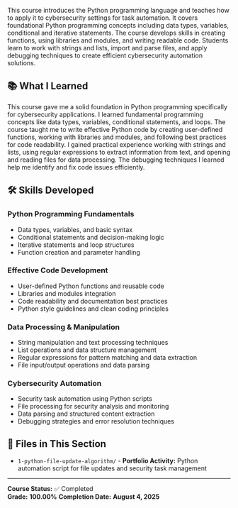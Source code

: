 
This course introduces the Python programming language and teaches how to apply it to cybersecurity settings for task automation. It covers foundational Python programming concepts including data types, variables, conditional and iterative statements. The course develops skills in creating functions, using libraries and modules, and writing readable code. Students learn to work with strings and lists, import and parse files, and apply debugging techniques to create efficient cybersecurity automation solutions.

## 📚 What I Learned

This course gave me a solid foundation in Python programming specifically for cybersecurity applications. I learned fundamental programming concepts like data types, variables, conditional statements, and loops. The course taught me to write effective Python code by creating user-defined functions, working with libraries and modules, and following best practices for code readability. I gained practical experience working with strings and lists, using regular expressions to extract information from text, and opening and reading files for data processing. The debugging techniques I learned help me identify and fix code issues efficiently.

## 🛠️ Skills Developed

### Python Programming Fundamentals

- Data types, variables, and basic syntax
- Conditional statements and decision-making logic
- Iterative statements and loop structures
- Function creation and parameter handling

### Effective Code Development

- User-defined Python functions and reusable code
- Libraries and modules integration
- Code readability and documentation best practices
- Python style guidelines and clean coding principles

### Data Processing & Manipulation

- String manipulation and text processing techniques
- List operations and data structure management
- Regular expressions for pattern matching and data extraction
- File input/output operations and data parsing

### Cybersecurity Automation

- Security task automation using Python scripts
- File processing for security analysis and monitoring
- Data parsing and structured content extraction
- Debugging strategies and error resolution techniques

## 📁 Files in This Section

- `1-python-file-update-algorithm/` - **Portfolio Activity:** Python automation script for file updates and security task management

---

**Course Status:** ✅ Completed  
**Grade:** **100.00%** 
**Completion Date:** **August 4, 2025**
